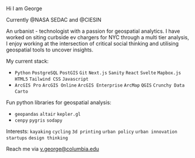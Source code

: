 Hi I am George

Currently @NASA SEDAC and @CIESIN

An urbanist - technologist with a passion for geospatial analytics. 
I have worked on siting curbside ev chargers for NYC through a multi tier analysis, I enjoy working at the intersection of critical social thinking and utilising geospatial tools to uncover insights. 

My current stack:
-  `Python` `PostgreSQL` `PostGIS` `Git` `Next.js` `Sanity` `React` `Svelte` `Mapbox.js` `HTML5` `Tailwind CSS` `Javascript`
-  `ArcGIS Pro` `ArcGIS Online` `ArcGIS Enterprise` `ArcMap` `QGIS` `Crunchy Data` `Carto`

Fun python libraries for geospatial analysis:
-  `geopandas` `altair` `kepler.gl`
-  `cenpy` `pygris` `sodapy`

Interests: `kayaking` `cycling` `3d printing` `urban policy` `urban innovation` `startups` `design thinking`

Reach me via 
v.george@columbia.edu

<!---
gv2325/gv2325 is a ✨ special ✨ repository because its `README.md` (this file) appears on your GitHub profile.
You can click the Preview link to take a look at your changes.
--->
